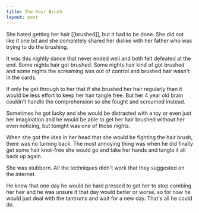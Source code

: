 ```yaml
---
title: The Hair Brush
layout: post
---
```


She hated getting her hair [[brushed]], but it had to be done. She did not like it one bit and she completely shared her dislike with her father who was trying to do the brushing.

It was this nightly dance that never ended well and both felt defeated at the end. Some nights hair got brushed. Some nights hair kind of got brushed and some nights the screaming was out of control and brushed hair wasn't in the cards.

If only he get through to her that if she brushed her hair regularly than it would be less effort to keep her hair tangle free. But her 4 year old brain couldn't handle the comprehension so she fought and screamed instead.

Sometimes he got lucky and she would be distracted with a toy or even just her imagination and he would be able to get her hair brushed without her even noticing, but tonight was one of those nights.

When she got the idea in her head that she would be fighting the hair brush, there was no turning back. The most annoying thing was when he did finally get some hair knot-free she would go and take her hands and tangle it all back up again.

She was stubborn. All the techniques didn't work that they suggested on the internet.

He knew that one day he would be hard pressed to get her to stop combing her hair and he was unsure if that day would better or worse, so for now he would just deal with the tantrums and wait for a new day. That's all he could do.

